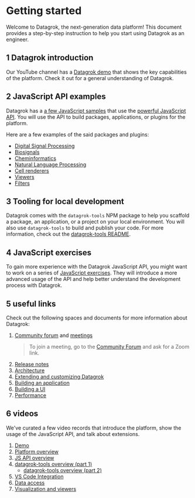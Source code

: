 <!-- TITLE: &#8203;Getting started-->
<!-- SUBTITLE: -->

# Getting started

Welcome to Datagrok, the next-generation data platform! This document provides a step-by-step instruction to help you
start using Datagrok as an engineer.

## 1 Datagrok introduction

Our YouTube channel has a [Datagrok demo] that shows the key capabilities of the platform. Check it out for a
general understanding of Datagrok.

## 2 JavaScript API examples

Datagrok has a [a few JavaScript samples] that use the [powerful JavaScript API]. You will use the API to build packages, 
applications, or plugins for the platform.

Here are a few examples of the said packages and plugins:

* [Digital Signal Processing]
* [Biosignals]
* [Cheminformatics]
* [Natural Language Processing]
* [Cell renderers]
* [Viewers]
* [Filters]

## 3 Tooling for local development

Datagrok comes with the `datagrok-tools` NPM package to help you scaffold a package, an application, or a project on
your local environment. You will also use `datagrok-tools` to build and publish your code. For more information, check 
out the [datagrok-tools README].

<!-- PS: You might want to start by creating a [package]. -->

<!--
## Tutorial // a short tutorial that explains how to build something simple with Datagrok JavaScript API

Check out our practical tutorial that will teach you the basics of using the JavaScript API. In the tutorial, you will
generate a package, add simple code that uses the Datagrok JavaScript API, and publish this package to Datagrok's
development server.
-->

## 4 JavaScript exercises

To gain more experience with the Datagrok JavaScript API, you might want to work on a series of [JavaScript exercises]. 
They will introduce a more advanced usage of the API and help better understand the development process with Datagrok.

## 5 useful links

Check out the following spaces and documents for more information about Datagrok:

1. [Community forum] and [meetings]
   > To join a meeting, go to the [Community Forum] and ask for a Zoom link.
2. [Release notes]
3. [Architecture]
5. [Extending and customizing Datagrok]
6. [Building an application]
7. [Building a UI]
8. [Performance]

## 6 videos

We've curated a few video records that introduce the platform, show the usage of the JavaScript API, and talk about
extensions.

1. [Demo]
2. [Platform overview]
3. [JS API overview]
4. [datagrok-tools overview (part 1)]
     * [datagrok-tools overview (part 2)]
5. [VS Code Integration]
6. [Data access]
7. [Visualization and viewers]

[community forum]: https://community.datagrok.ai/
[meetings]: https://www.youtube.com/watch?v=p7_qOU_IzLM
[Release notes]: https://datagrok.ai/help/develop/release-history
[architecture]: admin/architecture.md
[Extending and customizing Datagrok]: extending-and-customizing.md
[Building an application]: how-to/build-an-app.md
[Building a UI]: ui.md
[Performance]: performance.md
[Demo]: https://www.youtube.com/watch?v=tVwpRB8fikQ
[Platform overview]: ../video-contents.md#getting-started
[JS API overview]: ../video-contents.md#javascript-api
[datagrok-tools overview (part 1)]: https://www.youtube.com/watch?v=zVVmlRorpjg&t=258s
[datagrok-tools overview (part 2)]: https://www.youtube.com/watch?v=0QxzllnBreI&t=4657s
[Building a UI]: ./ui.md
[VS Code Integration]: https://www.youtube.com/watch?v=zVVmlRorpjg&t=870s
[Data access]: ../video-contents.md#data-access
[Visualization and viewers]: ../video-contents.md#visualizations
[Datagrok demo]: https://www.youtube.com/watch?v=tVwpRB8fikQ
[a few JavaScript samples]: https://public.datagrok.ai/js
[powerful JavaScript API]: https://datagrok.ai/js-api/
[Digital Signal Processing]: https://github.com/datagrok-ai/public/tree/master/packages/DSP
[Biosignals]: https://github.com/datagrok-ai/public/tree/master/packages/BioSignals
[Cheminformatics]: https://github.com/datagrok-ai/public/tree/master/packages/Chem
[Natural Language Processing]: https://github.com/datagrok-ai/public/tree/master/packages/NLP
[Cell renderers]:https://github.com/datagrok-ai/public/blob/master/packages/Chem/src/rdkit_cell_renderer.js
[viewers]: https://github.com/datagrok-ai/public/tree/master/packages/Viewers
[filters]: https://github.com/datagrok-ai/public/blob/master/packages/Widgets/src/filters/radio_button_filter.js
[datagrok-tools README]: https://github.com/datagrok-ai/public/tree/master/tools#datagrok-tools
[JavaScript exercises]: ./exercises.md
